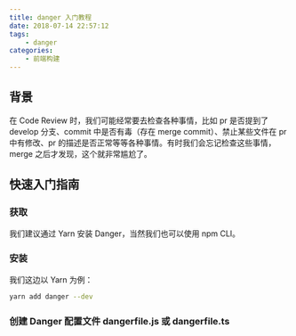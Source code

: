 ```yaml
---
title: danger 入门教程
date: 2018-07-14 22:57:12
tags:
    - danger
categories:
    - 前端构建
---
```


## 背景

在 Code Review 时，我们可能经常要去检查各种事情，比如 pr 是否提到了 develop 分支、commit 中是否有毒（存在 merge commit）、禁止某些文件在 pr 中有修改、pr 的描述是否正常等等各种事情。有时我们会忘记检查这些事情，merge 之后才发现，这个就非常尴尬了。

## 快速入门指南

### 获取
我们建议通过 Yarn 安装 Danger，当然我们也可以使用 npm CLI。

### 安装
我们这边以 Yarn 为例：
``` bash
yarn add danger --dev
```

### 创建 Danger 配置文件 dangerfile.js 或 dangerfile.ts
